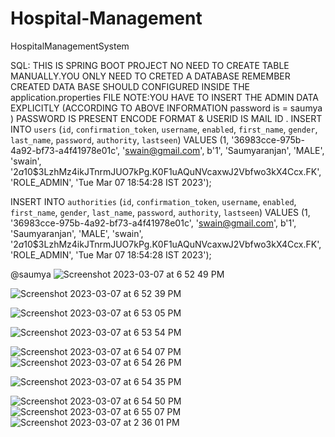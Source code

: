 # Hospital-Management
HospitalManagementSystem

SQL:
THIS IS SPRING BOOT PROJECT NO NEED TO CREATE TABLE MANUALLY.YOU ONLY NEED TO CRETED A DATABASE REMEMBER CREATED  DATA BASE SHOULD CONFIGURED INSIDE THE application.properties FILE
NOTE:YOU HAVE TO INSERT THE ADMIN DATA EXPLICITLY (ACCORDING TO ABOVE INFORMATION password is = saumya ) PASSWORD IS PRESENT ENCODE FORMAT & USERID IS MAIL ID . 
INSERT INTO `users` (`id`, `confirmation_token`, `username`, `enabled`, `first_name`, `gender`, `last_name`, `password`, `authority`, `lastseen`) VALUES
(1, '36983cce-975b-4a92-bf73-a4f41978e01c', 'swain@gmail.com', b'1', 'Saumyaranjan', 'MALE', 'swain', '$2a$10$3LzhMz4ikJTnrmJUO7kPg.K0F1uAQuNVcaxwJ2Vbfwo3kX4Ccx.FK', 'ROLE_ADMIN', 'Tue Mar 07 18:54:28 IST 2023');

INSERT INTO `authorities` (`id`, `confirmation_token`, `username`, `enabled`, `first_name`, `gender`, `last_name`, `password`, `authority`, `lastseen`) VALUES
(1, '36983cce-975b-4a92-bf73-a4f41978e01c', 'swain@gmail.com', b'1', 'Saumyaranjan', 'MALE', 'swain', '$2a$10$3LzhMz4ikJTnrmJUO7kPg.K0F1uAQuNVcaxwJ2Vbfwo3kX4Ccx.FK', 'ROLE_ADMIN', 'Tue Mar 07 18:54:28 IST 2023');

@saumya
![Screenshot 2023-03-07 at 6 52 49 PM](https://user-images.githubusercontent.com/68143654/223435289-3528cfb9-8f03-4103-aa06-982d95cd6a9a.png)


![Screenshot 2023-03-07 at 6 52 39 PM](https://user-images.githubusercontent.com/68143654/223435273-9a2d5101-2355-4373-a693-b1bf19e90ce1.png)

![Screenshot 2023-03-07 at 6 53 05 PM](https://user-images.githubusercontent.com/68143654/223435331-fe8b6441-30cd-41bb-8cc9-02acdbf02480.png)

![Screenshot 2023-03-07 at 6 53 54 PM](https://user-images.githubusercontent.com/68143654/223435355-dd0b7145-fff6-4453-9833-9d281f9a0c32.png)

![Screenshot 2023-03-07 at 6 54 07 PM](https://user-images.githubusercontent.com/68143654/223435374-e2a48618-9699-4ebd-9195-aae38751161d.png)
![Screenshot 2023-03-07 at 6 54 26 PM](https://user-images.githubusercontent.com/68143654/223435400-5dd13592-b8d3-45f8-a45e-1efe93688348.png)

![Screenshot 2023-03-07 at 6 54 35 PM](https://user-images.githubusercontent.com/68143654/223435434-902f9a0e-96fd-468a-bea7-f92cdbc2a1a9.png)

![Screenshot 2023-03-07 at 6 54 50 PM](https://user-images.githubusercontent.com/68143654/223435446-9d53c31a-28ed-46eb-8a75-3b35cf1d93a6.png)
![Screenshot 2023-03-07 at 6 55 07 PM](https://user-images.githubusercontent.com/68143654/223435463-e6fc0f5b-f1c0-4e0f-98fe-0916dc285ec3.png)
![Screenshot 2023-03-07 at 2 36 01 PM](https://user-images.githubusercontent.com/68143654/223435472-55453455-71c7-41fb-949e-f9959db083e9.png)
